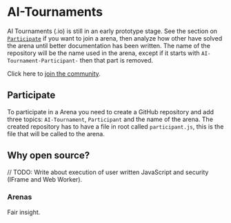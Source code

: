 # AI-Tournaments
AI Tournaments (.io) is still in an early prototype stage. See the section on [`Participate`](#Participate) if you want to join a arena, then analyze how other have solved the arena until better documentation has been written. The name of the repository will be the name used in the arena, except if it starts with `AI-Tournament-Participant-` then that part is removed.

Click here to [join the community](https://github.com/AI-Tournaments/AI-Tournaments/issues/1).

## Participate
To participate in a Arena you need to create a GitHub repository and add three topics: `AI-Tournament`, `Participant` and the name of the arena. The created repository has to have a file in root called `participant.js`, this is the file that will be called to the arena.

## Why open source?
// TODO: Write about execution of user written JavaScript and security (IFrame and Web Worker).
### Arenas
Fair insight.